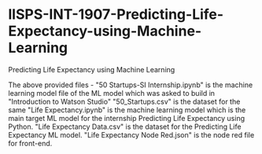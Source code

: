 # llSPS-INT-1907-Predicting-Life-Expectancy-using-Machine-Learning
Predicting Life Expectancy using Machine Learning

The above provided files - 
  "50 Startups-SI Internship.ipynb" is the machine learning model file of the ML model which was asked to build in "Introduction to Watson Studio"
  "50_Startups.csv" is the dataset for the same
  "Life Expectancy.ipynb" is the machine learning model which is the main target ML model for the internship Predicting Life Expectancy using Python.
  "Life Expectancy Data.csv" is the dataset for the Predicting Life Expectancy ML model.
  "Life Expectancy Node Red.json" is the node red file for front-end.
